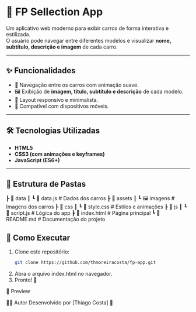 # 🚗 FP Sellection App

Um aplicativo web moderno para exibir carros de forma interativa e estilizada.  
O usuário pode navegar entre diferentes modelos e visualizar **nome, subtítulo, descrição e imagem** de cada carro.

---

## ✨ Funcionalidades
- 🔄 Navegação entre os carros com animação suave.  
- 🖼️ Exibição de **imagem, título, subtítulo e descrição** de cada modelo.  
- 🎨 Layout responsivo e minimalista.  
- 📱 Compatível com dispositivos móveis.  

---

## 🛠️ Tecnologias Utilizadas
- **HTML5**  
- **CSS3 (com animações e keyframes)**  
- **JavaScript (ES6+)**  

---

## 📂 Estrutura de Pastas
┣ 📂 data
┃ ┗ 📜 data.js # Dados dos carros
┣ 📂 assets
┃ ┗ 🖼️ imagens # Imagens dos carros
┣ 📂 css
┃ ┗ 📜 style.css # Estilos e animações
┣ 📂 js
┃ ┗ 📜 script.js # Lógica do app
┣ 📜 index.html # Página principal
┗ 📜 README.md # Documentação do projeto

## 🚀 Como Executar
1. Clone este repositório:
   ```bash
   git clone https://github.com/thmoreiracosta/fp-app.git


2. Abra o arquivo index.html no navegador.
3. Pronto! 🎉

📸 Preview



👨‍💻 Autor
Desenvolvido por [Thiago Costa] 🚀
